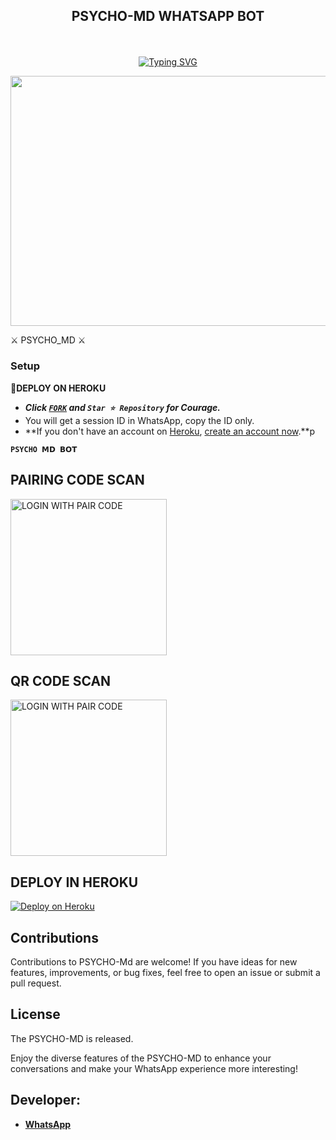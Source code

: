 
## <p align="center"> PSYCHO-MD WHATSAPP BOT
<br>

<p align="center"><a href="https://git.io/typing-svg"><img src="https://readme-typing-svg.demolab.com?font=EB+Garamond&weight=800&size=28&duration=4000&pause=1000&random=false&width=435&lines=WELCOME+PSYCHO-MD;MULTI-DEVICE+WHATSAPP+BOT;DEVELOPED+BY+PSYCHO_BABA;RELEASED+DATE+13%2F04%2F2024." alt="Typing SVG" /></a>
</p>


<img src="https://telegra.ph/file/3972e895b6935c7d61abe.jpg" width="600" height="400" />
</p>         ⚔ PSYCHO_MD ⚔

### Setup

**📌DEPLOY ON HEROKU**
   - ***Click [`FORK`](https://github.com/Purnageethanajana/DEXTER-V1-MD/fork) and `Star ⭐ Repository` for Courage.***
   - You will get a session ID in WhatsApp, copy the ID only.
   - **If you don't have an account on [Heroku](https://signup.heroku.com/), [create an account now](https://signup.heroku.com/).**p
</p>

**`PSYCHO 𝗠𝗗 𝗕𝗢𝗧`**

##  PAIRING CODE SCAN

<a href="https://dexter-pair-271d65472856.herokuapp.com/"><img src="https://img.shields.io/badge/LOGIN%20WITH-PAIR%20CODE-red" alt="LOGIN WITH PAIR CODE" width="250"></a>

## QR CODE SCAN

<a href="https://dexter--7-62f45bcdac73.herokuapp.com/"><img src="https://img.shields.io/badge/LOGIN%20WITH-QR%20CODE-red" alt="LOGIN WITH PAIR CODE" width="250"></a>
## DEPLOY IN HEROKU

 [![Deploy on Heroku](https://www.herokucdn.com/deploy/button.svg)](https://dashboard.heroku.com/new?template=https://github.com/Purnageethanajana/DEXTER-V1-MD/)

   </details>
</P>

## Contributions

Contributions to PSYCHO-Md are welcome! If you have ideas for new features, improvements, or bug fixes, feel free to open an issue or submit a pull request.

## License

The PSYCHO-MD is released.

Enjoy the diverse features of the PSYCHO-MD  to enhance your conversations and make your WhatsApp experience more interesting!

## Developer:
- [**WhatsApp**](https://wa.me/94775341543)

